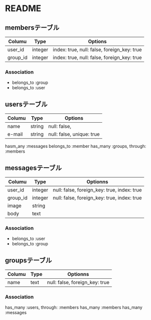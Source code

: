 # README

## membersテーブル

|Columu|Type|Options|
|------|----|-------|
|user_id|integer|index: true, null: false, foreign_key: true|
|group_id|integer|index: true, null: false, foreign_key: true|

### Association
- belongs_to :group
- belongs_to :user


## usersテーブル
|Columu|Type|Options|
|------|----|-------|
|name|string|null: false, |
|e-mail|string|null: false, unique: true|

hasm_any :messages
belongs_to :member
has_many :groups, through: :members


## messagesテーブル
|Columu|Type|Optionns|
|------|----|--------|
|user_id|integer|null: false, foreign_key: true, index: true|
|group_id|integer|null: false, foreign_key: true, index: true|
|image|string|
|body|text|



### Association
- belongs_to :user
- belongs_to :group



## groupsテーブル
|Columu|Type|Optionns|
|------|----|--------|
|name|text|null: false, foreign_key: true|

### Association
has_many :users, through: :members
has_many :members
has_many :messages
